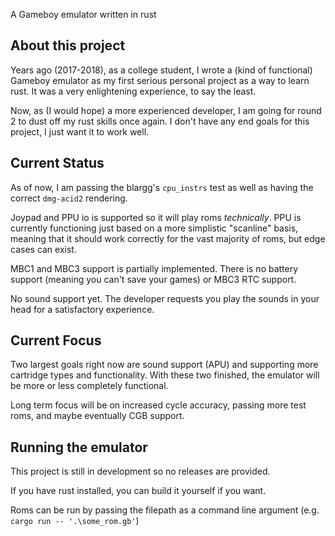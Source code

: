A Gameboy emulator written in rust

## About this project

Years ago (2017-2018), as a college student, I wrote a (kind of functional) Gameboy emulator as my first serious personal project as a way to learn rust. It was a very enlightening experience, to say the least.

Now, as (I would hope) a more experienced developer, I am going for round 2 to dust off my rust skills once again. I don't have any end goals for this project, I just want it to work well.

## Current Status

As of now, I am passing the blargg's `cpu_instrs` test as well as having the correct `dmg-acid2` rendering.

Joypad and PPU io is supported so it will play roms *technically*. PPU is currently functioning just based on a more simplistic "scanline" basis, meaning that it should work correctly for the vast majority of roms, but edge cases can exist.

MBC1 and MBC3 support is partially implemented. There is no battery support (meaning you can't save your games) or MBC3 RTC support.

No sound support yet. The developer requests you play the sounds in your head for a satisfactory experience.

## Current Focus

Two largest goals right now are sound support (APU) and supporting more cartridge types and functionality. With these two finished, the emulator will be more or less completely functional.

Long term focus will be on increased cycle accuracy, passing more test roms, and maybe eventually CGB support.

## Running the emulator

This project is still in development so no releases are provided.

If you have rust installed, you can build it yourself if you want.

Roms can be run by passing the filepath as a command line argument (e.g. `cargo run -- '.\some_rom.gb'`)